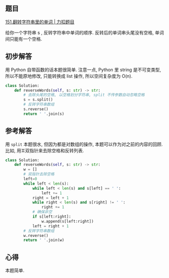 ## 题目
[151.翻转字符串里的单词 | 力扣题目](https://leetcode.cn/problems/reverse-words-in-a-string/)

给你一个字符串 s , 反转字符串中单词的顺序. 反转后的单词串头尾没有空格, 单词间只能有一个空格.

## 初步解答
用 Python 自带函数的话本题很简单. 注意一点, Python 里 string 是不可变类型, 所以不能原地修改, 只能转换成 list 操作, 所以空间复杂度为 O(n).
```python
class Solution:
    def reverseWords(self, s: str) -> str:
        # 去除头尾的空格, 以空格划分字符串, split 不传参数自动忽略空格
        s = s.split()
        # 反转字符串数组
        s.reverse()
        return ' '.join(s)
```

## 参考解答
用 `split` 本题很水, 但因为都是对数组的操作, 本题可以作为对之前的内容的回顾. 比如, 用♊双指针来去除空格和反转列表.
```python
class Solution:
    def reverseWords(self, s: str) -> str:
        w = []
        # 双指针去除空格
        left=0
        while left < len(s):
            while left < len(s) and s[left] == ' ':
                left += 1
            right = left + 1
            while right < len(s) and s[right] != ' ':
                right += 1
            # 确保非空
            if s[left:right]:
                w.append(s[left:right])
            left = right + 1
        # 反转字符串数组
        w.reverse()
        return ' '.join(w)
```

## 心得
本题简单.